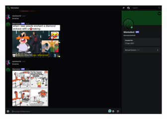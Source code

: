 
![memebot](https://github.com/Torajabu/meme-bot/blob/main/Screenshot%20from%202025-04-15%2016-41-20.png)
